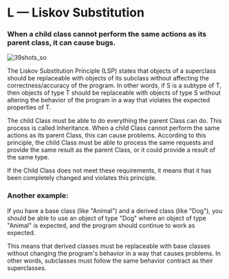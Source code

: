 # L — Liskov Substitution

### When a child class cannot perform the same actions as its parent class, it can cause bugs.

![39shots_so](https://github.com/Icegreeen/SOLID-for-Everyone/assets/56550632/b9d4617a-b338-47a4-8d67-dcf9d77c0c0d)

The Liskov Substitution Principle (LSP) states that objects of a superclass should be replaceable with objects of its subclass without affecting the correctness/accuracy of the program. In other words, if S is a subtype of T, then objects of type T should be replaceable with objects of type S without altering the behavior of the program in a way that violates the expected properties of T.

The child Class must be able to do everything the parent Class can do. This process is called Inheritance. When a child Class cannot perform the same actions as its parent Class, this can cause problems. According to this principle, the child Class must be able to process the same requests and provide the same result as the parent Class, or it could provide a result of the same type.

If the Child Class does not meet these requirements, it means that it has been completely changed and violates this principle.

### Another example:

If you have a base class (like "Animal") and a derived class (like "Dog"), you should be able to use an object of type "Dog" where an object of type "Animal" is expected, and the program should continue to work as expected.

This means that derived classes must be replaceable with base classes without changing the program's behavior in a way that causes problems. In other words, subclasses must follow the same behavior contract as their superclasses.


